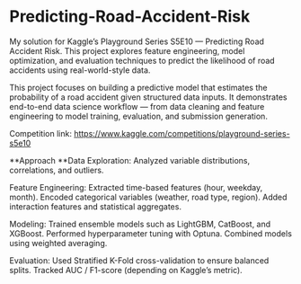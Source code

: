 # Predicting-Road-Accident-Risk
My solution for Kaggle’s Playground Series S5E10 — Predicting Road Accident Risk. This project explores feature engineering, model optimization, and evaluation techniques to predict the likelihood of road accidents using real-world-style data.

This project focuses on building a predictive model that estimates the probability of a road accident given structured data inputs.
It demonstrates end-to-end data science workflow — from data cleaning and feature engineering to model training, evaluation, and submission generation.

Competition link:
https://www.kaggle.com/competitions/playground-series-s5e10

**Approach
**Data Exploration:
Analyzed variable distributions, correlations, and outliers.

Feature Engineering:
Extracted time-based features (hour, weekday, month).
Encoded categorical variables (weather, road type, region).
Added interaction features and statistical aggregates.

Modeling:
Trained ensemble models such as LightGBM, CatBoost, and XGBoost.
Performed hyperparameter tuning with Optuna.
Combined models using weighted averaging.

Evaluation:
Used Stratified K-Fold cross-validation to ensure balanced splits.
Tracked AUC / F1-score (depending on Kaggle’s metric).
